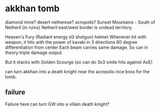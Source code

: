 # akkhan tomb

diamond mine?
desert netherese?
acropolis?
Sunset Mountains - South of Netheril (in ruins)
Netheril east/west border is undead territory.

Heaven's Fury (Radiant energy d3 shotgun) helmet
Whenever hit with weapon, it hits with the power of kavaki in 3 directions
60 degree differentiation from center
Each beam carries same damage. So can in theory triple damage output.

But it stacks with Golden Scourge (so can do 3x3 smite hits against AoE)


can turn akkhan into a death knight near the acropolis
nice boss for the tomb.

## failure
Failure here can turn GW into a villain death knight?
